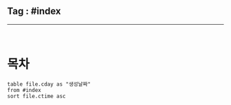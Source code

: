 ## Tag : #index 
---
   
# 목차
```dataview
table file.cday as "생성날짜"
from #index
sort file.ctime asc
```
